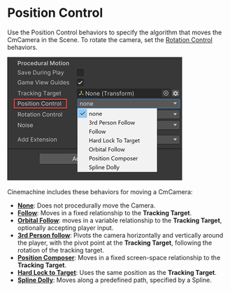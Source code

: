 # Position Control

Use the Position Control behaviors to specify the algorithm that moves the CmCamera in the Scene. To rotate the camera, set the [Rotation Control](CinemachineVirtualCameraAim.md) behaviors.

![__Position Control__, with the __Follow__ algorithm (red)](images/CinemachineBody.png)

Cinemachine includes these behaviors for moving a CmCamera:

- [__None__](CinemachineBodyDoNothing.md): Does not procedurally move the Camera.
- [__Follow__](CinemachineFollow.md): Moves in a fixed relationship to the __Tracking Target__.
- [__Orbital Follow__](CinemachineOrbitalFollow.md): moves in a variable relationship to the __Tracking Target__, optionally accepting player input.
- [__3rd Person follow__](Cinemachine3rdPersonFollow.md): Pivots the camera horizontally and vertically around the player, with the pivot point at the __Tracking Target__, following the rotation of the tracking target.
- [__Position Composer__](CinemachinePositionComposer.md): Moves in a fixed screen-space relationship to the __Tracking Target__.
- [__Hard Lock to Target__](CinemachineHardLockToTarget.md): Uses the same position as the __Tracking Target__.
- [__Spline Dolly__](CinemachineSplineDolly.md): Moves along a predefined path, specified by a Spline.











